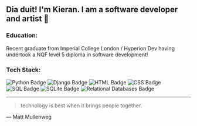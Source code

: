 ## Dia duit! I'm Kieran. I am a software developer and artist 👋

<h3 align="left">Education:</h3>
Recent graduate from Imperial College London / Hyperion Dev having undertook a NQF level 5 diploma in software development!

<h3 align="left">Tech Stack:</h3>
<p>
  <img src="https://img.shields.io/badge/Python-3776AB?style=for-the-badge&logo=python&logoColor=darkblue" alt="Python Badge">
  <img src="https://img.shields.io/badge/Django-092E20?style=for-the-badge&logo=django&logoColor=red" alt="Django Badge">
  <img src="https://img.shields.io/badge/HTML5-E34F26?style=for-the-badge&logo=html5&logoColor=orange" alt="HTML Badge">
  <img src="https://img.shields.io/badge/CSS3-1572B6?style=for-the-badge&logo=css3&logoColor=white" alt="CSS Badge">
  <img src="https://img.shields.io/badge/SQL-4479A1?style=for-the-badge&logo=postgresql&logoColor=white" alt="SQL Badge">
  <img src="https://img.shields.io/badge/SQLite-003B57?style=for-the-badge&logo=sqlite&logoColor=white" alt="SQLite Badge">
  <img src="https://img.shields.io/badge/Relational%20Databases-4285F4?style=for-the-badge&logo=databricks&logoColor=white" alt="Relational Databases Badge">
</p>


---
> technology is best when it brings people together.

— Matt Mullenweg






<!--
**Jerry-Graff/Jerry-Graff** is a ✨ _special_ ✨ repository because its `README.md` (this file) appears on your GitHub profile.

Here are some ideas to get you started:

- 🔭 I’m currently working on ...
- 🌱 I’m currently learning ...
- 👯 I’m looking to collaborate on ...
- 🤔 I’m looking for help with ...
- 💬 Ask me about ...
- 📫 How to reach me: ...
- 😄 Pronouns: ...
- ⚡ Fun fact: ...
-->
